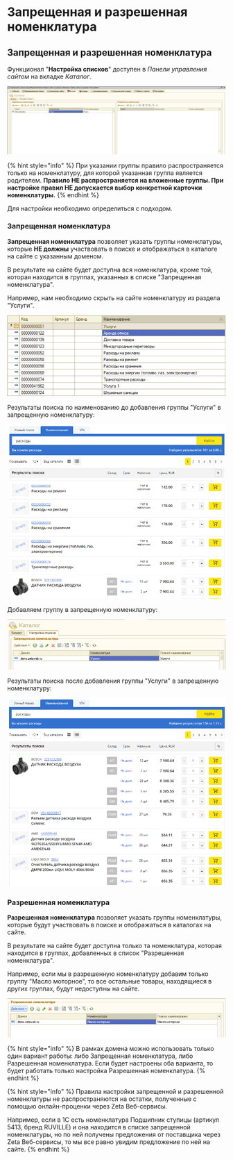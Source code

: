 # Запрещенная и разрешенная номенклатура

## Запрещенная и разрешенная номенклатура

Функционал "**Настройка списков**" доступен в _Панели управления сайтом_ на вкладке _Каталог_.

![](../../.gitbook/assets/image%20%28249%29.png)

{% hint style="info" %}
При указании группы правило распространяется только на номенклатуру, для которой указанная группа является родителем. **Правило НЕ распространяется на вложенные группы. При настройке правил НЕ допускается выбор конкретной карточки номенклатуры.**
{% endhint %}

Для настройки необходимо определиться с подходом.

### Запрещенная номенклатура

**Запрещенная номенклатура** позволяет указать группы номенклатуры, которые **НЕ должны** участвовать в поиске и отображаться в каталоге на сайте с указанным доменом.

В результате на сайте будет доступна вся номенклатура, кроме той, которая находится в группах, указанных в списке "Запрещенная номенклатура".

Например, нам необходимо скрыть на сайте номенклатуру из раздела "Услуги".

![](../../.gitbook/assets/image%20%2839%29.png)

Результаты поиска по наименованию до добавления группы "Услуги" в запрещенную номенклатуру:

![](../../.gitbook/assets/image%20%28196%29.png)

Добавляем группу в запрещенную номенклатуру:

![](../../.gitbook/assets/image%20%2831%29.png)

Результаты поиска после добавления группы "Услуги" в запрещенную номенклатуру:

![](../../.gitbook/assets/image%20%28106%29.png)

### Разрешенная номенклатура

**Разрешенная номенклатура** позволяет указать группы номенклатуры, которые будут участвовать в поиске и отображаться в каталогах на сайте.

В результате на сайте будет доступна только та номенклатура, которая находится в группах, добавленных в список "Разрешенная номенклатура".

Например, если мы в разрешенную номенклатуру добавим только группу "Масло моторное", то все остальные товары, находящиеся в других группах, будут недоступны на сайте.

![](../../.gitbook/assets/image%20%28192%29.png)

{% hint style="info" %}
В рамках домена можно использовать только один вариант работы: либо Запрещенная номенклатура, либо Разрешенная номенклатура. Если будет настроены оба варианта, то будет работать только настройка Разрешенная номенклатура.
{% endhint %}

{% hint style="info" %}
Правила настройки запрещенной и разрешенной номенклатуры не распространяются на остатки, полученные с помощью онлайн-проценки через Zeta Веб-сервисы.

Например, если в 1С есть номенклатура Подшипник ступицы \(артикул 5413, бренд RUVILLE\) и она находится в списке запрещенной номенклатуры, но по ней получены предложения от поставщика через Zeta Веб-сервисы, то мы все равно увидим предложение по ней на сайте.
{% endhint %}



